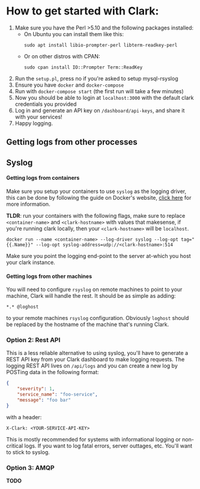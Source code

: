 # How to get started with Clark:
1. Make sure you have the Perl >5.10 and the following packages installed:
    - On Ubuntu you can install them like this:
        ```
        sudo apt install libio-prompter-perl libterm-readkey-perl
        ```
    - Or on other distros with CPAN:
        ```
        sudo cpan install IO::Prompter Term::ReadKey
        ```
2. Run the `setup.pl`, press no if you're asked to setup mysql-rsyslog
3. Ensure you have `docker` and `docker-compose`
4. Run with `docker-compose start` (the first run will take a few minutes)
5. Now you should be able to login at `localhost:3000` with the default clark credentials you provided
6. Log in and generate an API key on `/dashboard/api-keys`, and share it with your services!
7. Happy logging.

## Getting logs from other processes

## Syslog

#### Getting logs from containers
Make sure you setup your containers to use `syslog` as the logging driver, this can be
done by following the guide on Docker's website, [click here](https://docs.docker.com/config/containers/logging/syslog/) for more information.

**TLDR**: run your containers with the following flags, make sure to replace `<container-name>` and `<clark-hostname>` with values that makesense,
if you're running clark locally, then your `<clark-hostname>` will be `localhost`.
```
docker run --name <container-name> --log-driver syslog --log-opt tag="{{.Name}}" --log-opt syslog-address=udp://<clark-hostname>:514
```

Make sure you point the logging end-point to the server at-which you host your clark instance.

#### Getting logs from other machines
You will need to configure `rsyslog` on remote machines to point to your machine, Clark will handle the rest.
It should be as simple as adding:

```
*.* @loghost
```

to your remote machines `rsyslog` configuration. Obviously `loghost` should be replaced by the hostname of the machine that's running Clark.

### Option 2: Rest API
This is a less reliable alternative to using syslog, you'll have to generate a REST
API key from your Clark dashboard to make logging requests. The logging REST API lives
on `/api/logs` and you can create a new log by POSTing data in the following format:
```json
{
    "severity": 1,
    "service_name": "foo-service",
    "message": "foo bar"
}
```

with a header:

```
X-Clark: <YOUR-SERVICE-API-KEY>
```

This is mostly recommended for systems with informational logging or non-critical logs. If you want to log
fatal errors, server outtages, etc. You'll want to stick to syslog.

### Option 3: AMQP

**TODO**